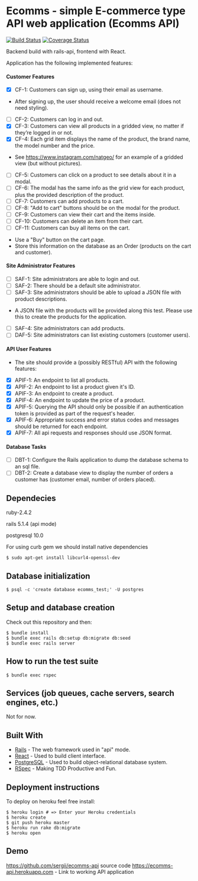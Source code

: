 # Ecomms - simple E-commerce type API web application (Ecomms API)
[![Build Status](https://travis-ci.org/sergii/ecomms.svg?branch=master)](https://travis-ci.org/sergii/ecomms)
[![Coverage Status](https://coveralls.io/repos/sergii/ecomms-api/badge.png)](https://coveralls.io/github/sergii/ecomms-api)

Backend build with rails-api, frontend with React.

Application has the following implemented features:

#### Customer Features
- [x] CF-1: Customers can sign up, using their email as username.
* After signing up, the user should receive a welcome email (does not need styling).
- [ ] CF-2: Customers can log in and out.
- [x] CF-3: Customers can view all products in a gridded view, no matter if they’re logged in or not.
- [x] CF-4: Each grid item displays the name of the product, the brand name, the model number and the price.
- See https://www.instagram.com/natgeo/ for an example of a gridded view (but without pictures).
- [ ] CF-5: Customers can click on a product to see details about it in a modal.
- [ ] CF-6: The modal has the same info as the grid view for each product, plus the provided description of the product.
- [ ] CF-7: Customers can add products to a cart.
- [ ] CF-8: "Add to cart" buttons should be on the modal for the product.
- [ ] CF-9: Customers can view their cart and the items inside.
- [ ] CF-10: Customers can delete an item from their cart.
- [ ] CF-11: Customers can buy all items on the cart.
* Use a "Buy" button on the cart page.
* Store this information on the database as an Order (products on the cart and customer).

#### Site Administrator Features
- [ ] SAF-1: Site administrators are able to login and out.
- [ ] SAF-2: There should be a default site administrator.
- [ ] SAF-3: Site administrators should be able to upload a JSON file with product descriptions.
* A JSON file with the products will be provided along this test. Please use this to create the products for the application.
- [ ] SAF-4: Site administrators can add products.
- [ ] DAF-5: Site administrators can list existing customers (customer users).

#### API User Features
- The site should provide a (possibly RESTful) API with the following features:
- [x] APIF-1: An endpoint to list all products.
- [x] APIF-2: An endpoint to list a product given it's ID.
- [x] APIF-3: An endpoint to create a product.
- [x] APIF-4: An endpoint to update the price of a product.
- [x] APIF-5: Querying the API should only be possible if an authentication token is provided as part of the request's header.
- [x] APIF-6: Appropriate success and error status codes and messages should be returned for each endpoint.
- [x] APIF-7: All api requests and responses should use JSON format.

#### Database Tasks
- [ ] DBT-1: Configure the Rails application to dump the database schema to an sql file.
- [ ] DBT-2: Create a database view to display the number of orders a customer has (customer email, number of orders placed).

## Dependecies

ruby-2.4.2

rails 5.1.4 (api mode)

postgresql 10.0

For using curb gem we should install native dependencies

`$ sudo apt-get install libcurl4-openssl-dev`

## Database initialization

```
$ psql -c 'create database ecomms_test;' -U postgres
```

## Setup and database creation

Check out this repository and then:

```
$ bundle install
$ bundle exec rails db:setup db:migrate db:seed
$ bundle exec rails server
```

## How to run the test suite

`$ bundle exec rspec`

## Services (job queues, cache servers, search engines, etc.)

Not for now.

## Built With

* [Rails](https://github.com/rails/rails) - The web framework used in "api" mode.
* [React](https://reactjs.org/) - Used to build client interface.
* [PostgreSQL](https://www.postgresql.org/) - Used to build object-relational database system.
* [RSpec](http://rspec.info/) - Making TDD Productive and Fun.

## Deployment instructions

To deploy on heroku feel free install:

```
$ heroku login # => Enter your Heroku credentials
$ heroku create
$ git push heroku master
$ heroku run rake db:migrate
$ heroku open
```

## Demo

https://github.com/sergii/ecomms-api source code
https://ecomms-api.herokuapp.com - Link to working API application
